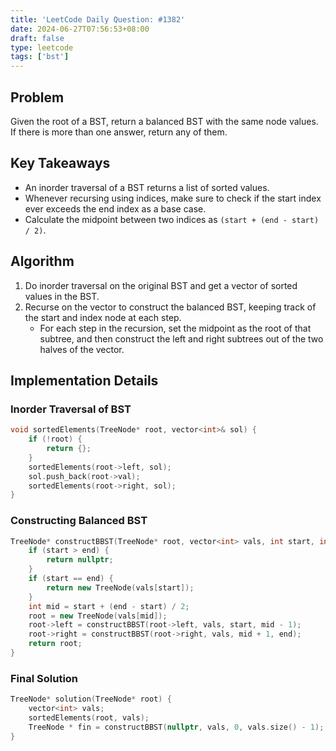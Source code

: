```yaml
---
title: 'LeetCode Daily Question: #1382'
date: 2024-06-27T07:56:53+08:00
draft: false
type: leetcode
tags: ['bst']
---
```


## Problem

Given the root of a BST, return a balanced BST with the same node values. If there is more than one answer, return any of them.

## Key Takeaways

* An inorder traversal of a BST returns a list of sorted values. 
* Whenever recursing using indices, make sure to check if the start index ever exceeds the end index as a base case. 
* Calculate the midpoint between two indices as `(start + (end - start) / 2)`.

## Algorithm

1. Do inorder traversal on the original BST and get a vector of sorted values in the BST.
2. Recurse on the vector to construct the balanced BST, keeping track of the start and index node at each step.
    * For each step in the recursion, set the midpoint as the root of that subtree, and then construct the left and right subtrees out of the two halves of the vector.

## Implementation Details

### Inorder Traversal of BST

```cpp
void sortedElements(TreeNode* root, vector<int>& sol) {
    if (!root) {
        return {};
    }
    sortedElements(root->left, sol);
    sol.push_back(root->val);
    sortedElements(root->right, sol);
}
```

### Constructing Balanced BST

```cpp
TreeNode* constructBBST(TreeNode* root, vector<int> vals, int start, int end) {
    if (start > end) {
        return nullptr;
    }
    if (start == end) {
        return new TreeNode(vals[start]);
    }
    int mid = start + (end - start) / 2;
    root = new TreeNode(vals[mid]);
    root->left = constructBBST(root->left, vals, start, mid - 1);
    root->right = constructBBST(root->right, vals, mid + 1, end);
    return root;
}
```

### Final Solution

```cpp
TreeNode* solution(TreeNode* root) {
    vector<int> vals;
    sortedElements(root, vals);
    TreeNode * fin = constructBBST(nullptr, vals, 0, vals.size() - 1);
}
```
